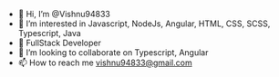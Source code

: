 - 👋 Hi, I’m @Vishnu94833
- 👀 I’m interested in Javascript, NodeJs, Angular, HTML, CSS, SCSS, Typescript, Java
- 🌱 FullStack Developer
- 💞️ I’m looking to collaborate on Typescript, Angular
- 📫 How to reach me vishnu94833@gmail.com

<!---
Vishnu94833/Vishnu94833 is a ✨ special ✨ repository because its `README.md` (this file) appears on your GitHub profile.
You can click the Preview link to take a look at your changes.
--->
